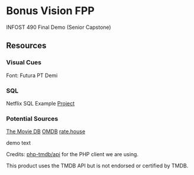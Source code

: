 # Bonus Vision FPP

INFOST 490 Final Demo (Senior Capstone)


## Resources

### Visual Cues
Font: Futura PT Demi

### SQL
Netflix SQL Example [Project](https://www.slideshare.net/DongqiWang/database-project-for-netflix-sql-project)

### Potential Sources
[The Movie DB](https://www.themoviedb.org/?language=en-US)
[OMDB](https://www.omdbapi.com/)
[rate.house](https://rate.house/)

demo text


Credits:
[php-tmdb/api](https://github.com/php-tmdb/api) for the PHP client we are using.

This product uses the TMDB API but is not endorsed or certified by TMDB.